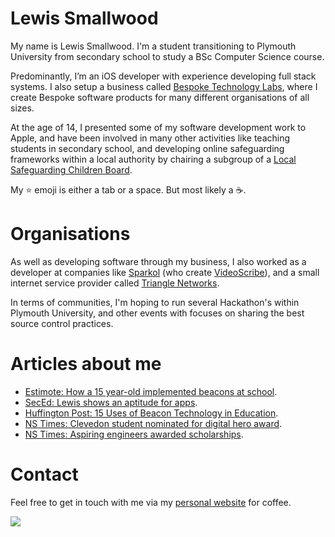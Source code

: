 # Lewis Smallwood
My name is Lewis Smallwood. I'm a student transitioning to Plymouth University from secondary school to study a BSc Computer Science course.

Predominantly, I’m an iOS developer with experience developing full stack systems. I also setup a business called [Bespoke Technology Labs](http://www.bespoketechlabs.co.uk/), where I create Bespoke software products for many different organisations of all sizes.

At the age of 14, I presented some of my software development work to Apple, and have been involved in many other activities like teaching students in secondary school, and developing online safeguarding frameworks within a local authority by chairing a subgroup of a [Local Safeguarding Children Board](http://www.northsomersetlscb.org.uk/).

My ⭐️ emoji is either a tab or a space. But most likely a ☕️.

# Organisations
As well as developing software through my business, I also worked as a developer at companies like [Sparkol](http://www.sparkol.com/) (who create [VideoScribe](http://www.videoscribe.co)), and a small internet service provider called [Triangle Networks](https://www.trianglenetworks.co.uk/).

In terms of communities, I'm hoping to run several Hackathon's within Plymouth University, and other events with focuses on sharing the best source control practices.

# Articles about me
* [Estimote: How a 15 year-old implemented beacons at school](https://community.estimote.com/hc/en-us/articles/203323283-How-a-15-year-old-implemented-beacons-at-school).
* [SecEd: Lewis shows an aptitude for apps](http://www.sec-ed.co.uk/news/lewis-shows-an-aptitude-for-apps/).
* [Huffington Post: 15 Uses of Beacon Technology in Education](http://www.huffingtonpost.com/vala-afshar/15-uses-of-beacon-technol_b_7040410.html).
* [NS Times: Clevedon student nominated for digital hero award](http://www.northsomersettimes.co.uk/news/clevedon-student-nominated-for-digital-hero-award-1-3754873).
* [NS Times: Aspiring engineers awarded scholarships](http://www.northsomersettimes.co.uk/news/education/aspiring-engineers-awarded-scholarships-1-4314862).

# Contact
Feel free to get in touch with me via my [personal website](http://lewissmallwood.co.uk) for coffee.

![](https://i.pinimg.com/originals/8f/69/02/8f69025e01f90e1e65728c3613cfdb3f.jpg)

